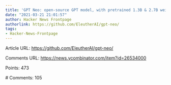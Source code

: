 ```yaml
---
title: 'GPT Neo: open-source GPT model, with pretrained 1.3B & 2.7B weight models'
date: "2021-03-21 21:01:57"
author: Hacker News Frontpage
authorlink: https://github.com/EleutherAI/gpt-neo/
tags:
- Hacker-News-Frontpage
---
```


<p>Article URL: <a href="https://github.com/EleutherAI/gpt-neo/">https://github.com/EleutherAI/gpt-neo/</a></p>
<p>Comments URL: <a href="https://news.ycombinator.com/item?id=26534000">https://news.ycombinator.com/item?id=26534000</a></p>
<p>Points: 473</p>
<p># Comments: 105</p>
